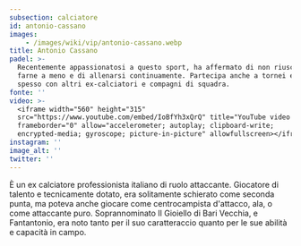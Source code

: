 ```yaml
---
subsection: calciatore
id: antonio-cassano
images: 
    - /images/wiki/vip/antonio-cassano.webp
title: Antonio Cassano
padel: >-
  Recentemente appassionatosi a questo sport, ha affermato di non riuscire a
  farne a meno e di allenarsi continuamente. Partecipa anche a tornei e gioca
  spesso con altri ex-calciatori e compagni di squadra.
fonte: ''
video: >-
  <iframe width="560" height="315"
  src="https://www.youtube.com/embed/IoBfYh3xQrQ" title="YouTube video player"
  frameborder="0" allow="accelerometer; autoplay; clipboard-write;
  encrypted-media; gyroscope; picture-in-picture" allowfullscreen></iframe>
instagram: ''
image_alt: ''
twitter: ''
---
```

È un ex calciatore professionista italiano di ruolo attaccante. Giocatore di talento e tecnicamente dotato, era solitamente schierato come seconda punta, ma poteva anche giocare come centrocampista d'attacco, ala, o come attaccante puro. Soprannominato Il Gioiello di Bari Vecchia, e Fantantonio, era noto tanto per il suo caratteraccio quanto per le sue abilità e capacità in campo.